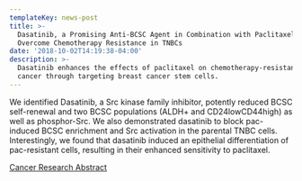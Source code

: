 ```yaml
---
templateKey: news-post
title: >-
  Dasatinib, a Promising Anti-BCSC Agent in Combination with Paclitaxel to
  Overcome Chemotherapy Resistance in TNBCs
date: '2018-10-02T14:19:38-04:00'
description: >-
  Dasatinib enhances the effects of paclitaxel on chemotherapy-resistant breast
  cancer through targeting breast cancer stem cells.
---
```

We identified Dasatinib, a Src kinase family inhibitor, potently reduced BCSC self-renewal and two BCSC populations (ALDH+ and CD24lowCD44high) as well as phosphor-Src. We also demonstrated dasatinib to block pac-induced BCSC enrichment and Src activation in the parental TNBC cells. Interestingly, we found that dasatinib induced an epithelial differentiation of pac-resistant cells, resulting in their enhanced sensitivity to paclitaxel.

[Cancer Research Abstract ](http://sci-hub.tw/http://cancerres.aacrjournals.org/content/78/13_Supplement/144)
